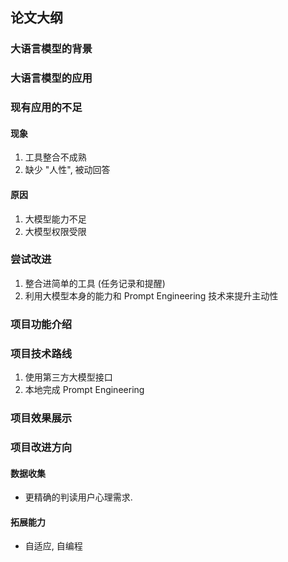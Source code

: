 ## 论文大纲

### 大语言模型的背景

### 大语言模型的应用

### 现有应用的不足

#### 现象

1. 工具整合不成熟
2. 缺少 "人性", 被动回答

#### 原因

1. 大模型能力不足
2. 大模型权限受限


### 尝试改进

1. 整合进简单的工具 (任务记录和提醒)
2. 利用大模型本身的能力和 Prompt Engineering 技术来提升主动性

### 项目功能介绍

### 项目技术路线

1. 使用第三方大模型接口
2. 本地完成 Prompt Engineering

### 项目效果展示

### 项目改进方向

#### 数据收集

- 更精确的判读用户心理需求.

#### 拓展能力

- 自适应, 自编程


